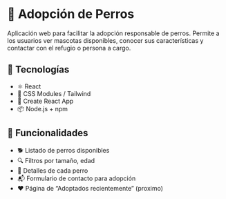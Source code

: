 # 🐾 Adopción de Perros

Aplicación web para facilitar la adopción responsable de perros. Permite a los usuarios ver mascotas disponibles, conocer sus características y contactar con el refugio o persona a cargo.

## 🚀 Tecnologías

- ⚛️ React
- 💅 CSS Modules / Tailwind 
- 🐶 Create React App
- 📦 Node.js + npm

## 🎯 Funcionalidades

- 🐕 Listado de perros disponibles
- 🔍 Filtros por tamaño, edad
- 📄 Detalles de cada perro
- 📬 Formulario de contacto para adopción
- ❤️ Página de “Adoptados recientemente” (proximo)